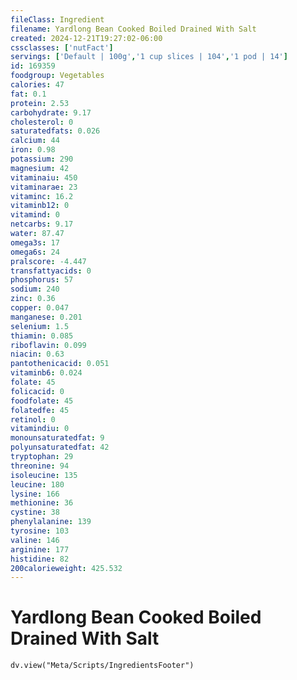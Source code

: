 ```yaml
---
fileClass: Ingredient
filename: Yardlong Bean Cooked Boiled Drained With Salt
created: 2024-12-21T19:27:02-06:00
cssclasses: ['nutFact']
servings: ['Default | 100g','1 cup slices | 104','1 pod | 14']
id: 169359
foodgroup: Vegetables
calories: 47
fat: 0.1
protein: 2.53
carbohydrate: 9.17
cholesterol: 0
saturatedfats: 0.026
calcium: 44
iron: 0.98
potassium: 290
magnesium: 42
vitaminaiu: 450
vitaminarae: 23
vitaminc: 16.2
vitaminb12: 0
vitamind: 0
netcarbs: 9.17
water: 87.47
omega3s: 17
omega6s: 24
pralscore: -4.447
transfattyacids: 0
phosphorus: 57
sodium: 240
zinc: 0.36
copper: 0.047
manganese: 0.201
selenium: 1.5
thiamin: 0.085
riboflavin: 0.099
niacin: 0.63
pantothenicacid: 0.051
vitaminb6: 0.024
folate: 45
folicacid: 0
foodfolate: 45
folatedfe: 45
retinol: 0
vitamindiu: 0
monounsaturatedfat: 9
polyunsaturatedfat: 42
tryptophan: 29
threonine: 94
isoleucine: 135
leucine: 180
lysine: 166
methionine: 36
cystine: 38
phenylalanine: 139
tyrosine: 103
valine: 146
arginine: 177
histidine: 82
200calorieweight: 425.532
---
```


# Yardlong Bean Cooked Boiled Drained With Salt

```dataviewjs
dv.view("Meta/Scripts/IngredientsFooter")
```